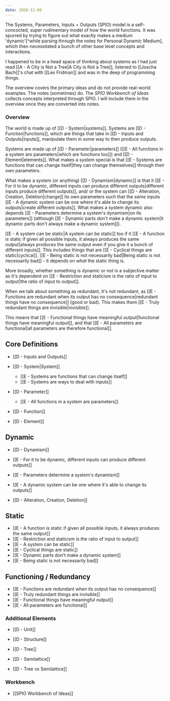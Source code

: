 ```yaml
---
date: 2020-11-09
---
```


The Systems, Parameters, Inputs + Outputs (SPIO) model is a self-concocted, super rudimentary model of how the world functions. It was spurred by trying to figure out what exactly makes a medium 'dynamic'[^while parsing through the notes for Personal Dynamic Medium], which then necessitated a bunch of other base level concepts and interactions.

I happened to be in a head space of thinking about systems as I had just read [[A - A City is Not a Tree|A City is Not a Tree]], listened to [[Joscha Bach]]'s chat with [[Lex Fridman]] and was in the deep of programming things.

The overview covers the primary ideas and do not provide real-world examples. The notes (sometimes) do. The *SPIO Workbench of Ideas* collects concepts interpreted through SPIO. I will include them in the overview once they are converted into notes.

### Overview

The world is made up of [[D - System|systems]]. Systems are [[D - Function|functions]], which are things that take in [[D - Inputs and Outputs|inputs]], manipulate them in some way to then produce outputs. 

Systems are made up of [[D - Parameter|parameters]] ([[E - All functions in a system are parameters|which are functions too]]) and [[D - Element|elements]]. What makes a system special is that [[E - Systems are functions that can change itself|they can change themselves]] through their own parameters.

What makes a system (or anything) [[D - Dynamism|dynamic]] is that it [[E - For it to be dynamic, different inputs can produce different outputs|different inputs produce different outputs]], and/ or the system can [[D - Alteration, Creation, Deletion|change]] its own parameters such that the *same* inputs [[E - A dynamic system can be one where it's able to change its outputs|create different outputs]]. What makes a system dynamic also depends [[E - Parameters determine a system's dynamism|on its parameters]] (although [[E - Dynamic parts don't make a dynamic system|it dynamic parts don't always make a dynamic system]]).

[[E - A system can be static|A system can be static]] too if it [[E - A function is static if given all possible inputs, it always produces the same output|always produces the same output even if you give it a bunch of different inputs]]. This includes things that are [[E - Cyclical things are static|cyclical]]. [[E - Being static is not necessarily bad|Being static is not necessarily bad]] - it depends on *what* the static thing is.

More broadly, whether something is dynamic or not is a subjective matter as it's dependent on [[E - Restriction and staticism is the ratio of input to output|the ratio of input to output]].

When we talk about something as redundant, it's not redundant, as [[E - Functions are redundant when its output has no consequence|redundant things have no consequence]] (good or bad). This makes them [[E - Truly redundant things are invisible|invisible]]. 

This means that [[E - Functional things have meaningful output|functional things have meaningful output]], and that [[E - All parameters are functional|all parameters are therefore functional]].

## Core Definitions

- [[D - Inputs and Outputs]]
- [[D - System|System]]
	- [[E - Systems are functions that can change itself]]
	- [[E - Systems are ways to deal with inputs]]
- [[D - Parameter]]
	- [[E - All functions in a system are parameters]]

- [[D - Function]]
- [[D - Element]]


## Dynamic
- [[D - Dynamism]]

- [[E - For it to be dynamic, different inputs can produce different outputs]]
- [[E - Parameters determine a system's dynamism]]
- [[E - A dynamic system can be one where it's able to change its outputs]]

- [[D - Alteration, Creation, Deletion]]

## Static
- [[E - A function is static if given all possible inputs, it always produces the same output]]
- [[E - Restriction and staticism is the ratio of input to output]]
- [[E - A system can be static]]
- [[E - Cyclical things are static]]
- [[E - Dynamic parts don't make a dynamic system]]
- [[E - Being static is not necessarily bad]]

## Functioning / Redundancy
- [[E - Functions are redundant when its output has no consequence]]
- [[E - Truly redundant things are invisible]]
- [[E - Functional things have meaningful output]]
- [[E - All parameters are functional]]


### Additional Elements
- [[D - Unit]]
- [[D - Structure]]
- [[D - Tree]]
- [[D - Semilattice]]

- [[D - Tree vs Semilattice]]

### Workbench
- [[SPIO Workbench of Ideas]]

